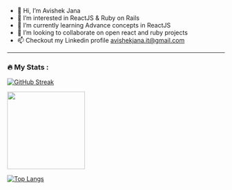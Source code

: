 - 👋 Hi, I’m Avishek Jana
- 👀 I’m interested in ReactJS & Ruby on Rails
- 🌱 I’m currently learning Advance concepts in ReactJS
- 💞️ I’m looking to collaborate on open react and ruby projects
- 📫 Checkout my Linkedin profile [avishekjana.it@gmail.com](https://www.linkedin.com/in/avishekjana/)

<!---
avishekjana/avishekjana is a ✨ special ✨ repository because its `README.md` (this file) appears on your GitHub profile.
You can click the Preview link to take a look at your changes.
--->

---

### :fire: My Stats :

[![GitHub Streak](http://github-readme-streak-stats.herokuapp.com?user=avishekjana&theme=dark&background=000000)](https://git.io/streak-stats)

<img height="180em" src="https://github-readme-stats.vercel.app/api?username=avishekjana&show_icons=true&hide_border=true&&count_private=true&include_all_commits=true" />

[![Top Langs](https://github-readme-stats.vercel.app/api/top-langs/?username=avishekjana&layout=compact&theme=vision-friendly-dark)](https://github.com/anuraghazra/github-readme-stats)

